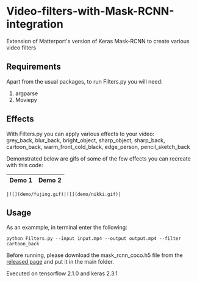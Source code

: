 # Video-filters-with-Mask-RCNN-integration 

Extension of Matterport's version of Keras Mask-RCNN to create various video filters

## Requirements

Apart from the usual packages, to run Filters.py you will need:
1) argparse
2) Moviepy

## Effects

With Filters.py you can apply various effects to your video:  
grey_back, blur_back, bright_object, sharp_object, sharp_back, cartoon_back, warm_front_cold_black, edge_person, pencil_sketch_back  

Demonstrated below are gifs of some of the few effects you can recreate with this code:  

|**Demo 1**|**Demo 2**|
| :--: | :--: |
```
|![](demo/fujing.gif)|![](demo/nikki.gif)|
```


## Usage

As an exammple, in terminal enter the following:
```
python Filters.py --input input.mp4 --output output.mp4 --filter cartoon_back
```
Before running, please download the mask_rcnn_coco.h5 file from the [released page](https://github.com/matterport/Mask_RCNN/releases) and put it in the main folder.  

Executed on tensorflow 2.1.0 and keras 2.3.1
